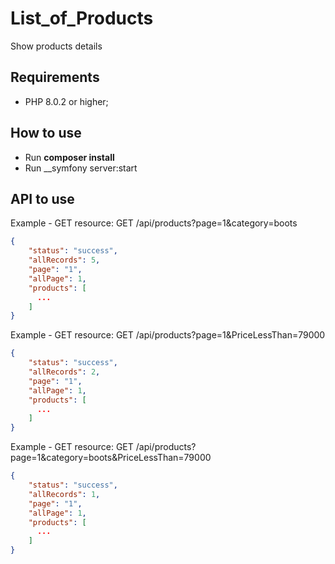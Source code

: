 # List_of_Products

Show products details

Requirements
------------

  * PHP 8.0.2 or higher;
  
How to use
------------

- Run __composer install__
- Run __symfony server:start

API to use
------------

Example - GET resource: GET /api/products?page=1&category=boots
```json
{
    "status": "success",
    "allRecords": 5,
    "page": "1",
    "allPage": 1,
    "products": [
      ...
    ]
}
``` 

Example - GET resource: GET /api/products?page=1&PriceLessThan=79000
```json
{
    "status": "success",
    "allRecords": 2,
    "page": "1",
    "allPage": 1,
    "products": [
      ...
    ]
}
``` 

Example - GET resource: GET /api/products?page=1&category=boots&PriceLessThan=79000
```json
{
    "status": "success",
    "allRecords": 1,
    "page": "1",
    "allPage": 1,
    "products": [
      ...
    ]
}
